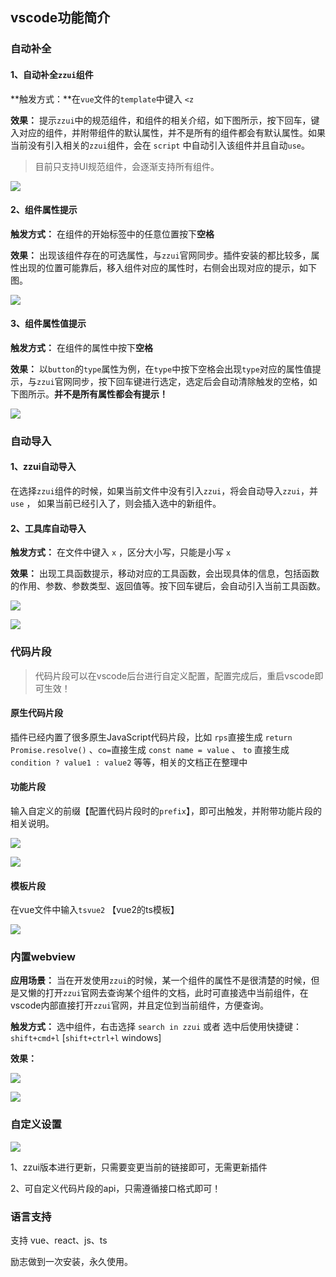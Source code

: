 <!--
 * @Author: 时光@
 * @Date: 2022-10-12 22:09:31
 * @LastEditTime: 2022-10-12 22:09:31
 * @Description: 
-->
## vscode功能简介

### 自动补全

#### 1、自动补全`zzui`组件

**触发方式：**在`vue`文件的`template`中键入 `<z` 

**效果：** 提示`zzui`中的规范组件，和组件的相关介绍，如下图所示，按下回车，键入对应的组件，并附带组件的默认属性，并不是所有的组件都会有默认属性。如果当前没有引入相关的`zzui`组件，会在 `script` 中自动引入该组件并且自动`use`。

> 目前只支持UI规范组件，会逐渐支持所有组件。

![](https://qn.huat.xyz/mac/20211011172909.png)

#### 2、组件属性提示

**触发方式：** 在组件的开始标签中的任意位置按下**空格**

**效果：** 出现该组件存在的可选属性，与`zzui`官网同步。插件安装的都比较多，属性出现的位置可能靠后，移入组件对应的属性时，右侧会出现对应的提示，如下图。

![](https://qn.huat.xyz/mac/20211011173034.png)

#### 3、组件属性值提示

**触发方式：** 在组件的属性中按下**空格**

**效果：** 以`button`的`type`属性为例，在`type`中按下空格会出现`type`对应的属性值提示，与`zzui`官网同步，按下回车键进行选定，选定后会自动清除触发的空格，如下图所示。**并不是所有属性都会有提示！**

![](https://qn.huat.xyz/mac/20211011173122.png)



### 自动导入

#### 1、zzui自动导入

在选择`zzui`组件的时候，如果当前文件中没有引入`zzui`，将会自动导入`zzui`，并`use` ， 如果当前已经引入了，则会插入选中的新组件。



#### 2、工具库自动导入

**触发方式：** 在文件中键入 `x` ，区分大小写，只能是小写 `x` 

**效果：** 出现工具函数提示，移动对应的工具函数，会出现具体的信息，包括函数的作用、参数、参数类型、返回值等。按下回车键后，会自动引入当前工具函数。



![](https://qn.huat.xyz/mac/20211011173223.png)

![](https://qn.huat.xyz/mac/20211011173308.png)



### 代码片段

> 代码片段可以在vscode后台进行自定义配置，配置完成后，重启vscode即可生效！

#### 原生代码片段

插件已经内置了很多原生JavaScript代码片段，比如 `rps`直接生成 `return Promise.resolve()` 、`co=`直接生成 `const name = value` 、 `to` 直接生成 `condition ? value1 : value2`  等等，相关的文档正在整理中



#### 功能片段

输入自定义的前缀【配置代码片段时的`prefix`】，即可出触发，并附带功能片段的相关说明。

![](https://qn.huat.xyz/mac/20211011173503.png)

![](https://qn.huat.xyz/mac/20211011173601.png)

#### 模板片段

在vue文件中输入`tsvue2` 【vue2的ts模板】

![](https://qn.huat.xyz/mac/20211011173731.png)



### 内置webview

**应用场景：** 当在开发使用`zzui`的时候，某一个组件的属性不是很清楚的时候，但是又懒的打开`zzui`官网去查询某个组件的文档，此时可直接选中当前组件，在vscode内部直接打开`zzui`官网，并且定位到当前组件，方便查询。

**触发方式：** 选中组件，右击选择 `search in zzui` 或者 选中后使用快捷键： `shift+cmd+l` [`shift+ctrl+l`  windows]

**效果：**

![](https://qn.huat.xyz/mac/20211011173849.png)

![](https://qn.huat.xyz/mac/20211011173933.png)



### 自定义设置

![](https://qn.huat.xyz/mac/20211011174108.png)

1、zzui版本进行更新，只需要变更当前的链接即可，无需更新插件

2、可自定义代码片段的api，只需遵循接口格式即可！

### 语言支持

支持 vue、react、js、ts



励志做到一次安装，永久使用。


